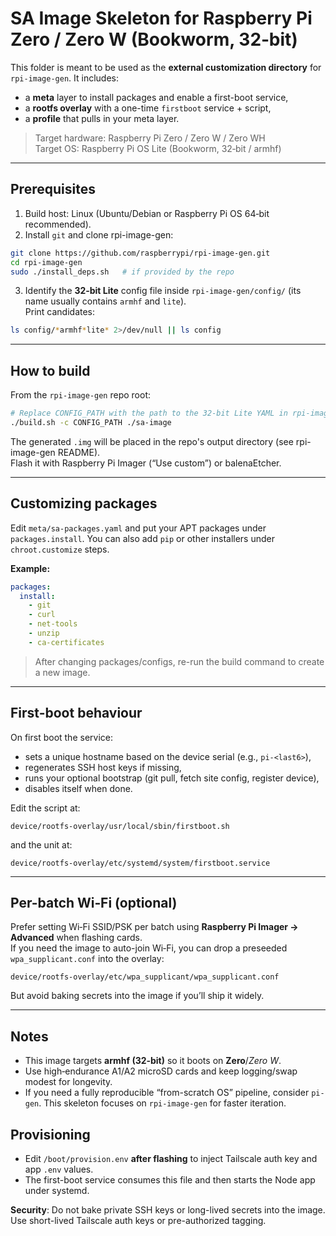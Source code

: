 # SA Image Skeleton for Raspberry Pi Zero / Zero W (Bookworm, 32‑bit)

This folder is meant to be used as the **external customization directory** for `rpi-image-gen`.
It includes:
- a **meta** layer to install packages and enable a first-boot service,
- a **rootfs overlay** with a one-time `firstboot` service + script,
- a **profile** that pulls in your meta layer.

> Target hardware: Raspberry Pi Zero / Zero W / Zero WH  
> Target OS: Raspberry Pi OS Lite (Bookworm, 32‑bit / armhf)

---

## Prerequisites

1. Build host: Linux (Ubuntu/Debian or Raspberry Pi OS 64‑bit recommended).
2. Install `git` and clone rpi-image-gen:

```bash
git clone https://github.com/raspberrypi/rpi-image-gen.git
cd rpi-image-gen
sudo ./install_deps.sh   # if provided by the repo
```

3. Identify the **32‑bit Lite** config file inside `rpi-image-gen/config/` (its name usually contains `armhf` and `lite`).  
   Print candidates:
```bash
ls config/*armhf*lite* 2>/dev/null || ls config
```

---

## How to build

From the `rpi-image-gen` repo root:

```bash
# Replace CONFIG_PATH with the path to the 32‑bit Lite YAML in rpi-image-gen/config
./build.sh -c CONFIG_PATH ./sa-image
```

The generated `.img` will be placed in the repo's output directory (see rpi-image-gen README).  
Flash it with Raspberry Pi Imager (“Use custom”) or balenaEtcher.

---

## Customizing packages

Edit `meta/sa-packages.yaml` and put your APT packages under `packages.install`.
You can also add `pip` or other installers under `chroot.customize` steps.

**Example:**
```yaml
packages:
  install:
    - git
    - curl
    - net-tools
    - unzip
    - ca-certificates
```

> After changing packages/configs, re-run the build command to create a new image.

---

## First-boot behaviour

On first boot the service:
- sets a unique hostname based on the device serial (e.g., `pi-<last6>`),
- regenerates SSH host keys if missing,
- runs your optional bootstrap (git pull, fetch site config, register device),
- disables itself when done.

Edit the script at:
```
device/rootfs-overlay/usr/local/sbin/firstboot.sh
```
and the unit at:
```
device/rootfs-overlay/etc/systemd/system/firstboot.service
```

---

## Per-batch Wi‑Fi (optional)

Prefer setting Wi‑Fi SSID/PSK per batch using **Raspberry Pi Imager → Advanced** when flashing cards.  
If you need the image to auto-join Wi‑Fi, you can drop a preseeded `wpa_supplicant.conf` into the overlay:
```
device/rootfs-overlay/etc/wpa_supplicant/wpa_supplicant.conf
```
But avoid baking secrets into the image if you’ll ship it widely.

---

## Notes

- This image targets **armhf (32‑bit)** so it boots on **Zero**/*Zero W*.
- Use high‑endurance A1/A2 microSD cards and keep logging/swap modest for longevity.
- If you need a fully reproducible “from-scratch OS” pipeline, consider `pi-gen`. This skeleton focuses on `rpi-image-gen` for faster iteration.

## Provisioning
- Edit `/boot/provision.env` **after flashing** to inject Tailscale auth key and app `.env` values.
- The first-boot service consumes this file and then starts the Node app under systemd.

**Security**: Do not bake private SSH keys or long-lived secrets into the image. Use short-lived Tailscale auth keys or pre-authorized tagging.
